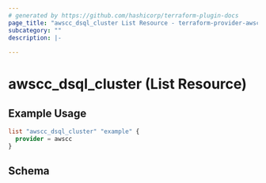 ```yaml
---
# generated by https://github.com/hashicorp/terraform-plugin-docs
page_title: "awscc_dsql_cluster List Resource - terraform-provider-awscc"
subcategory: ""
description: |-
  
---
```


# awscc_dsql_cluster (List Resource)



## Example Usage

```terraform
list "awscc_dsql_cluster" "example" {
  provider = awscc
}
```

<!-- schema generated by tfplugindocs -->
## Schema
